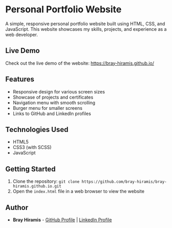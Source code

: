 # Personal Portfolio Website

A simple, responsive personal portfolio website built using HTML, CSS, and JavaScript. This website showcases my skills, projects, and experience as a web developer.

## Live Demo

Check out the live demo of the website: https://bray-hiramis.github.io/

## Features

* Responsive design for various screen sizes
* Showcase of projects and certificates
* Navigation menu with smooth scrolling
* Burger menu for smaller screens
* Links to GitHub and LinkedIn profiles

## Technologies Used

* HTML5
* CSS3 (with SCSS)
* JavaScript

## Getting Started

1. Clone the repository: `git clone https://github.com/bray-hiramis/bray-hiramis.github.io.git`
2. Open the `index.html` file in a web browser to view the website

## Author

* **Bray Hiramis** - [GitHub Profile](https://github.com/bray-hiramis) | [LinkedIn Profile](https://www.linkedin.com/in/john-brian-hiramis/)
